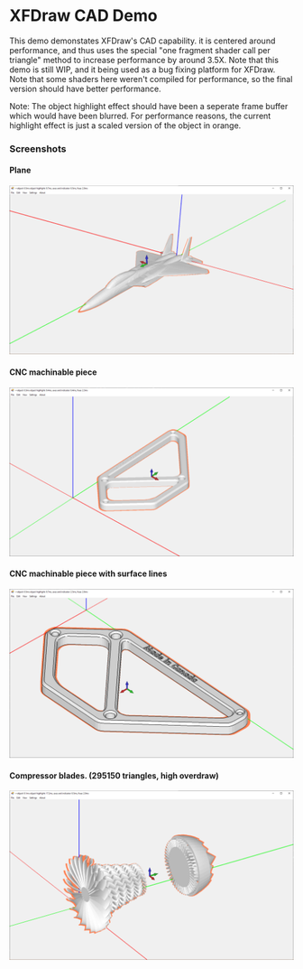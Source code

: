 # XFDraw CAD Demo
This demo demonstates XFDraw's CAD capability. it is centered around performance, and thus uses the special "one fragment shader call per triangle" method to increase performance by around 3.5X. Note that this demo is still WIP, and it being used as a bug fixing platform for XFDraw. Note that some shaders here weren't compiled for performance, so the final version should have better performance.

Note: The object highlight effect should have been a seperate frame buffer which would have been blurred. For performance reasons, the current highlight effect is just a scaled version of the object in orange.

### Screenshots
#### Plane
![](https://raw.githubusercontent.com/theproadam/XFDraw/main/Screenshots/jetplane.png)

#### CNC machinable piece
![](https://raw.githubusercontent.com/theproadam/XFDraw/main/Screenshots/cad%20example.png)

#### CNC machinable piece with surface lines
![](https://raw.githubusercontent.com/theproadam/XFDraw/main/Screenshots/view2.png)

#### Compressor blades. (295150 triangles, high overdraw)
![](https://raw.githubusercontent.com/theproadam/XFDraw/main/Screenshots/cblades.png)
